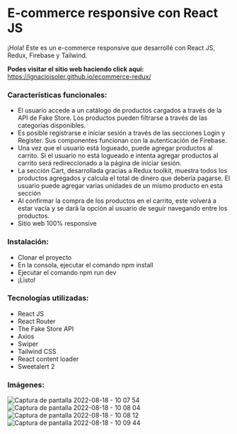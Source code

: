 # E-commerce responsive con React JS

¡Hola! Este es un e-commerce responsive que desarrollé con React JS, Redux, Firebase y Tailwind.

**Podes visitar el sitio web haciendo click aquí:** https://ignaciojsoler.github.io/ecommerce-redux/

### Características funcionales:
- El usuario accede a un catálogo de productos cargados a través de la API de Fake Store. Los productos pueden filtrarse a través de las categorías disponibles.
- Es posible registrarse e iniciar sesión a través de las secciones Login y Register. Sus componentes funcionan con la autenticación de Firebase.
- Una vez que el usuario está logueado, puede agregar productos al carrito. Si el usuario no está logueado e intenta agregar productos al carrito será redireccionado a la página de iniciar sesión.
- La sección Cart, desarrollada gracias a Redux toolkit, muestra todos los productos agregados y calcula el total de dinero que debería pagarse. El usuario puede agregar varias unidades de un mismo producto en esta sección
- Al confirmar la compra de los productos en el carrito, este volverá a estar vacía y se dará la opción al usuario de seguir navegando entre los productos.
- Sitio web 100% responsive

### Instalación:
- Clonar el proyecto
- En la consola, ejecutar el comando npm install
- Ejecutar el comando npm run dev
- ¡Listo!

### Tecnologías utilizadas:
- React JS
- React Router
- The Fake Store API
- Axios
- Swiper
- Tailwind CSS
- React content loader
- Sweetalert 2

### Imágenes:
![Captura de pantalla 2022-08-18 - 10 07 54](https://user-images.githubusercontent.com/70725223/185403029-6f85932a-9b95-49e2-ac5f-bc4b1eec9990.png)
![Captura de pantalla 2022-08-18 - 10 08 04](https://user-images.githubusercontent.com/70725223/185403037-a4d5ad74-ee02-4fbe-bc1b-c5e3699e7e68.png)
![Captura de pantalla 2022-08-18 - 10 08 12](https://user-images.githubusercontent.com/70725223/185403042-80f1e9ee-e8f4-44e0-887e-7d41d5b8c9da.png)
![Captura de pantalla 2022-08-18 - 10 09 44](https://user-images.githubusercontent.com/70725223/185403062-74809797-1b07-4770-8c25-b4b35c9aadb3.png)

